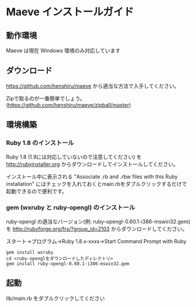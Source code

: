 ﻿Maeve インストールガイド
========================

動作環境
---------
Maeve は現在 Windows 環境のみ対応しています

ダウンロード
------------
https://github.com/henshiru/maeve から適当な方法で入手してください。

Zipで取るのが一番簡単でしょう。(https://github.com/henshiru/maeve/zipball/master)

環境構築
-------------

### Ruby 1.8 のインストール
Ruby 1.8 (1.9には対応していないので注意してください) を  http://rubyinstaller.org からダウンロードしてインストールしてください。

インストール中に表示される "Associate .rb and .rbw files with this Ruby installation" にはチェックを入れておくとmain.rbをダブルクリックするだけで起動できるので便利です。

### gem (wxruby と ruby-opengl) のインストール
ruby-opengl の適当なバージョン(例: ruby-opengl-0.60.1-i386-mswin32.gem)を
 http://rubyforge.org/frs/?group_id=2103 からダウンロードしてください。

スタート->プログラム->Ruby 1.8.x-xxxx->Start Command Prompt with Ruby

    gem install wxruby
    cd <ruby-openglをダウンロードしたディレクトリ>
    gem install ruby-opengl-0.60.1-i386-mswin32.gem

起動
------

lib/main.rb をダブルクリックしてください
